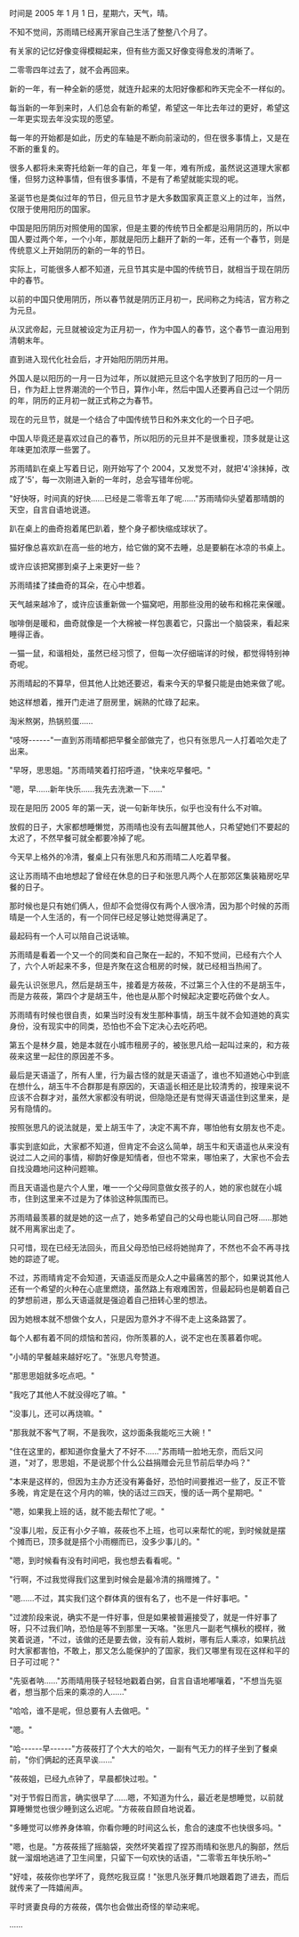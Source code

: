 <link rel="stylesheet" href="../../styles/text.css" />

时间是 2005 年 1 月 1 日，星期六，天气，晴。

不知不觉间，苏雨晴已经离开家自己生活了整整八个月了。

有关家的记忆好像变得模糊起来，但有些方面又好像变得愈发的清晰了。

二零零四年过去了，就不会再回来。

新的一年，有一种全新的感觉，就连升起来的太阳好像都和昨天完全不一样似的。

每当新的一年到来时，人们总会有新的希望，希望这一年比去年过的更好，希望这一年更实现去年没实现的愿望。

每一年的开始都是如此，历史的车轴是不断向前滚动的，但在很多事情上，又是在不断的重复的。

很多人都将未来寄托给新一年的自己，年复一年，难有所成，虽然说这道理大家都懂，但努力这种事情，但有很多事情，不是有了希望就能实现的呢。

圣诞节也是类似过年的节日，但元旦节才是大多数国家真正意义上的过年，当然，仅限于使用阳历的国家。

中国是阳历阴历对照使用的国家，但是主要的传统节日全都是沿用阴历的，所以中国人要过两个年，一个小年，那就是阳历上翻开了新的一年，还有一个春节，则是传统意义上开始阴历的新的一年的节日。

实际上，可能很多人都不知道，元旦节其实是中国的传统节日，就相当于现在阴历中的春节。

以前的中国只使用阴历，所以春节就是阴历正月初一，民间称之为纯洁，官方称之为元旦。

从汉武帝起，元旦就被设定为正月初一，作为中国人的春节，这个春节一直沿用到清朝末年。

直到进入现代化社会后，才开始阳历阴历并用。

外国人是以阳历的一月一日为过年，所以就把元旦这个名字放到了阳历的一月一日，作为赶上世界潮流的一个节日，算作小年，然后中国人还要再自己过一个阴历的年，阴历的正月初一就正式称之为春节。

现在的元旦节，就是一个结合了中国传统节日和外来文化的一个日子吧。

中国人毕竟还是喜欢过自己的春节，所以阳历的元旦并不是很重视，顶多就是让这年味更加浓厚一些罢了。

苏雨晴趴在桌上写着日记，刚开始写了个 2004，又发觉不对，就把'4'涂抹掉，改成了'5'，每一次刚进入新的一年时，总会写错年份呢。

"好快呀，时间真的好快......已经是二零零五年了呢......"苏雨晴仰头望着那晴朗的天空，自言自语地说道。

趴在桌上的曲奇抱着尾巴趴着，整个身子都快缩成球状了。

猫好像总喜欢趴在高一些的地方，给它做的窝不去睡，总是要躺在冰凉的书桌上。

或许应该把窝挪到桌子上来更好一些？

苏雨晴揉了揉曲奇的耳朵，在心中想着。

天气越来越冷了，或许应该重新做一个猫窝吧，用那些没用的破布和棉花来保暖。

咖啡倒是暖和，曲奇就像是一个大棉被一样包裹着它，只露出一个脑袋来，看起来睡得正香。

一猫一鼠，和谐相处，虽然已经习惯了，但每一次仔细端详的时候，都觉得特别神奇呢。

苏雨晴起的不算早，但其他人比她还要迟，看来今天的早餐只能是由她来做了呢。

她这样想着，推开门走进了厨房里，娴熟的忙碌了起来。

淘米熬粥，热锅煎蛋......

"吱呀------"一直到苏雨晴都把早餐全部做完了，也只有张思凡一人打着哈欠走了出来。

"早呀，思思姐。"苏雨晴笑着打招呼道，"快来吃早餐吧。"

"嗯，早......新年快乐......我先去洗漱一下......"

现在是阳历 2005 年的第一天，说一句新年快乐，似乎也没有什么不对嘛。

放假的日子，大家都想睡懒觉，苏雨晴也没有去叫醒其他人，只希望她们不要起的太迟了，不然早餐可就全都要冷掉了呢。

今天早上格外的冷清，餐桌上只有张思凡和苏雨晴二人吃着早餐。

这让苏雨晴不由地想起了曾经在休息的日子和张思凡两个人在那郊区集装箱房吃早餐的日子。

那时候也是只有她们俩人，但却不会觉得仅有两个人很冷清，因为那个时候的苏雨晴是一个人生活的，有一个同伴已经足够让她觉得满足了。

最起码有一个人可以陪自己说话嘛。

苏雨晴是看着一个又一个的同类和自己聚在一起的，不知不觉间，已经有六个人了，六个人听起来不多，但是齐聚在这合租房的时候，就已经相当热闹了。

最先认识张思凡，然后是胡玉牛，接着是方莜莜，不过第三个入住的不是胡玉牛，而是方莜莜，第四个才是胡玉牛，他也是从那个时候起决定要吃药做个女人。

苏雨晴有时候也很自责，如果当时没有发生那种事情，胡玉牛就不会知道她的真实身份，没有现实中的同类，恐怕也不会下定决心去吃药吧。

第五个是林夕晨，她是本就在小城市租房子的，被张思凡给一起叫过来的，和方莜莜来这里一起住的原因差不多。

最后是天语遥了，所有人里，行为最古怪的就是天语遥了，谁也不知道她心中到底在想什么，胡玉牛不合群那是有原因的，天语遥长相还是比较清秀的，按理来说不应该不合群才对，虽然大家都没有明说，但隐隐还是有觉得天语遥住到这里来，是另有隐情的。

按照张思凡的说法就是，爱上胡玉牛了，决定不离不弃，哪怕他有女朋友也不走。

事实到底如此，大家都不知道，但肯定不会这么简单，胡玉牛和天语遥也从来没有说过二人之间的事情，柳韵好像是知情者，但也不常来，哪怕来了，大家也不会去自找没趣地问这种问题嘛。

而且天语遥也是六个人里，唯一一个父母同意做女孩子的人，她的家也就在小城市，住到这里来不过是为了体验这种氛围而已。

苏雨晴最羡慕的就是她的这一点了，她多希望自己的父母也能认同自己呀......那她就不用离家出走了。

只可惜，现在已经无法回头，而且父母恐怕已经将她抛弃了，不然也不会不再寻找她的踪迹了呢。

不过，苏雨晴肯定不会知道，天语遥反而是众人之中最痛苦的那个，如果说其他人还有一个希望的火种在心底里燃烧，虽然路上有艰难困苦，但最起码也是朝着自己的梦想前进，那么天语遥就是强迫着自己扭转心里的想法。

因为她根本就不想做个女人，只是因为意外才不得不走上这条路罢了。

每个人都有着不同的烦恼和苦闷，你所羡慕的人，说不定也在羡慕着你呢。

"小晴的早餐越来越好吃了。"张思凡夸赞道。

"那思思姐就多吃点吧。"

"我吃了其他人不就没得吃了嘛。"

"没事儿，还可以再烧嘛。"

"那我就不客气了啊，不是我吹，这炒面条我能吃三大碗！"

"住在这里的，都知道你食量大了不好不......"苏雨晴一脸地无奈，而后又问道，"对了，思思姐，不是说那个什么公益捐赠会元旦节前后举办吗？"

"本来是这样的，但因为主办方还没有筹备好，恐怕时间要推迟一些了，反正不管多晚，肯定是在这个月内的嘛，快的话过三四天，慢的话一两个星期吧。"

"嗯，如果我上班的话，就不能去帮忙了呢。"

"没事儿啦，反正有小夕子嘛，莜莜也不上班，也可以来帮忙的呢，到时候就是摆个摊而已，顶多就是搭个小雨棚而已，没多少事儿的。"

"嗯，到时候看有没有时间吧，我也想去看看呢。"

"行啊，不过我觉得我们这里到时候会是最冷清的捐赠摊了。"

"嗯......不过，其实我们这个群体真的很有名了，也不是一件好事吧。"

"过渡阶段来说，确实不是一件好事，但是如果被普遍接受了，就是一件好事了呀，只不过我们呐，恐怕是等不到那里一天咯。"张思凡一副老气横秋的模样，微笑着说道，"不过，该做的还是要去做，没有前人栽树，哪有后人乘凉，如果抗战时大家都害怕，不敢上，那又怎么能保护的了国家，我们又哪里有现在这样和平的日子可过呢？"

"先驱者呐......"苏雨晴用筷子轻轻地戳着白粥，自言自语地嘟嚷着，"不想当先驱者，想当那个后来的乘凉的人......"

"哈哈，谁不是呢，但总要有人去做吧。"

"嗯。"

"哈------早------"方莜莜打了个大大的哈欠，一副有气无力的样子坐到了餐桌前，"你们俩起的还真早诶......"

"莜莜姐，已经九点钟了，早晨都快过啦。"

"对于节假日而言，确实很早了......嗯，不知道为什么，最近老是想睡觉，以前就算睡懒觉也很少睡到这么迟呢。"方莜莜自顾自地说着。

"多睡觉可以修养身体嘛，你看你睡的时间这么长，愈合的速度不也快很多吗。"

"嗯，也是。"方莜莜摇了摇脑袋，突然坏笑着捏了捏苏雨晴和张思凡的胸部，然后就一溜烟地逃进了卫生间里，只留下一句欢快的话语，"二零零五年快乐哟\~"

"好哇，莜莜你也学坏了，竟然吃我豆腐！"张思凡张牙舞爪地跟着跑了进去，而后就传来了一阵嬉闹声。

平时贤妻良母的方莜莜，偶尔也会做出奇怪的举动来呢。

......
